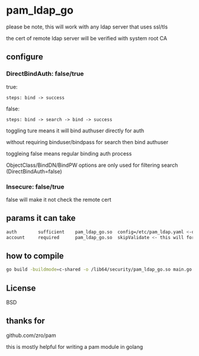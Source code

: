 # pam_ldap_go

please be note, this will work with any ldap server that uses ssl/tls

the cert of remote ldap server will be verified with system root CA

## configure

### DirectBindAuth: false/true

true:

    steps: bind -> success
false:

    steps: bind -> search -> bind -> success

toggling ture means it will bind authuser directly for auth

without requiring binduser/bindpass for search then bind authuser

toggleing false means regular binding auth process

ObjectClass/BindDN/BindPW options are only used for filtering search (DirectBindAuth=false)

### Insecure: false/true

false will make it not check the remote cert

## params it can take

```bash
auth        sufficient    pam_ldap_go.so  config=/etc/pam_ldap.yaml <-default location
account     required      pam_ldap_go.so  skipValidate <- this will force account validation to pass
```

## how to compile

```bash
go build -buildmode=c-shared -o /lib64/security/pam_ldap_go.so main.go
```

## License

BSD

## thanks for

github.com/zro/pam

this is mostly helpful for writing a pam module in golang
